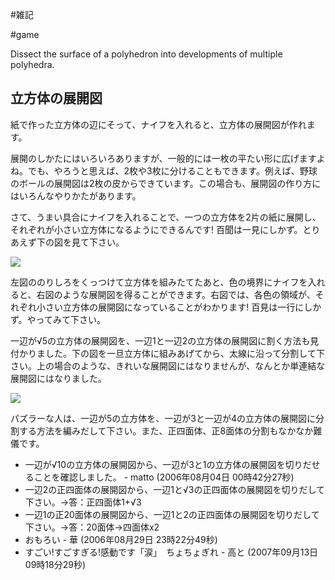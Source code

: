 #雑記

#game

Dissect the surface of a polyhedron into developments of multiple polyhedra.


## 立方体の展開図

紙で作った立方体の辺にそって、ナイフを入れると、立方体の展開図が作れます。

展開のしかたにはいろいろありますが、一般的には一枚の平たい形に広げますよね。でも、やろうと思えば、2枚や3枚に分けることもできます。例えば、野球のボールの展開図は2枚の皮からできています。この場合も、展開図の作り方にはいろんなやりかたがあります。



さて、うまい具合にナイフを入れることで、一つの立方体を2片の紙に展開し、それぞれが小さい立方体になるようにできるんです! 百聞は一見にしかず。とりあえず下の図を見て下さい。

![](cube-extended.jpg)

左図ののりしろをくっつけて立方体を組みたてたあと、色の境界にナイフを入れると、右図のような展開図を得ることができます。右図では、各色の領域が、それぞれ小さい立方体の展開図になっていることがわかります! 百見は一行にしかず。やってみて下さい。



一辺が√5の立方体の展開図を、一辺1と一辺2の立方体の展開図に割く方法も見付かりました。下の図を一旦立方体に組みあげてから、太線に沿って分割して下さい。上の場合のような、きれいな展開図にはなりませんが、なんとか単連結な展開図にはなりました。

![](2by1.gif)



パズラーな人は、一辺が5の立方体を、一辺が3と一辺が4の立方体の展開図に分割する方法を編みだして下さい。また、正四面体、正8面体の分割もなかなか難儀です。

* 一辺が√10の立方体の展開図から、一辺が3と1の立方体の展開図を切りだせることを確認しました。 - matto (2006年08月04日 00時42分27秒)
* 一辺2の正四面体の展開図から、一辺1と√3の正四面体の展開図を切りだして下さい。→答：正四面体1+√3
* 一辺1の正20面体の展開図から、一辺1と2の正四面体の展開図を切りだして下さい。→答：20面体→四面体x2
* おもろい - 華 (2006年08月29日 23時22分49秒)
* すごい!すごすぎる!感動です「涙」　ちょちょぎれ - 高と (2007年09月13日 09時18分29秒)
<!--  -->
[](cube-extended.jpg)

[](2by1.gif)

[](cube-extended.pdf)







